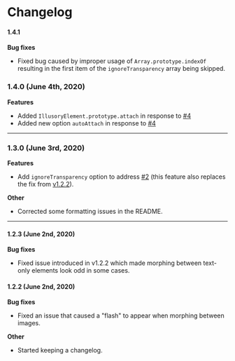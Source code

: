 # Changelog

#### 1.4.1

**Bug fixes**
- Fixed bug caused by improper usage of `Array.prototype.indexOf` resulting in the first item of the `ignoreTransparency` array being skipped.

### 1.4.0 (June 4th, 2020)

**Features**
- Added `IllusoryElement.prototype.attach` in response to [#4](https://github.com/justintaddei/illusory/issues/4)
- Added new option `autoAttach` in response to [#4](https://github.com/justintaddei/illusory/issues/4)

---

### 1.3.0 (June 3rd, 2020)

**Features**
- Add `ignoreTransparency` option to address [#2](https://github.com/justintaddei/illusory/issues/2) (this feature also replaces the fix from [v1.2.2](#122-june-2nd-2020)).

**Other**
- Corrected some formatting issues in the README.

---

#### 1.2.3 (June 2nd, 2020)

**Bug fixes**
- Fixed issue introduced in v1.2.2 which made morphing between text-only elements look odd in some cases.

#### 1.2.2 (June 2nd, 2020)
**Bug fixes**
- Fixed an issue that caused a "flash" to appear when morphing between images.  
  
**Other**
- Started keeping a changelog.
